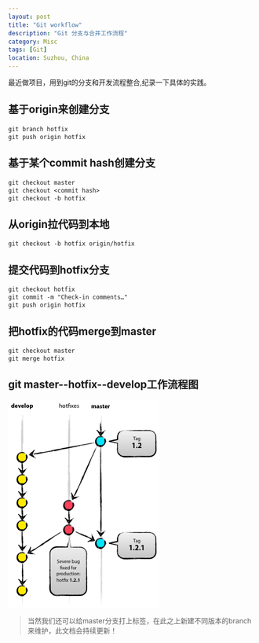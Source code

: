 ```yaml
---
layout: post
title: "Git workflow"
description: "Git 分支与合并工作流程"
category: Misc
tags: [Git]
location: Suzhou, China
---
```

最近做项目，用到git的分支和开发流程整合,纪录一下具体的实践。

## 基于origin来创建分支

    git branch hotfix
    git push origin hotfix

## 基于某个commit hash创建分支

    git checkout master
    git checkout <commit hash>
    git checkout -b hotfix

## 从origin拉代码到本地

    git checkout -b hotfix origin/hotfix

## 提交代码到hotfix分支

    git checkout hotfix
    git commit -m "Check-in comments…"
    git push origin hotfix

## 把hotfix的代码merge到master

    git checkout master
    git merge hotfix

## git master--hotfix--develop工作流程图
![Hotfixes branching model](/images/post/branch-model-for-hotfixes.png)

> 当然我们还可以给master分支打上标签，在此之上新建不同版本的branch来维护，此文档会持续更新！
